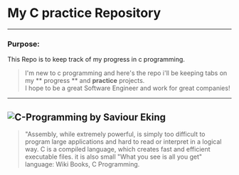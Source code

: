 # My C practice Repository
---
### Purpose:
This Repo is to keep track of my progress in c programming.  
>I'm new to c programming and here's the repo i'll be keeping tabs on my ** progress ** and **practice** projects.  
>I hope to be a great Software Engineer and work for great companies!
---
![C-Programming by Saviour Eking](https://wallpapercave.com/wp/wp3295258.png)
---

> "Assembly, while extremely powerful, is simply too difficult to program large applications and hard to read or interpret in a logical way. C is a compiled language, which creates fast and efficient executable files. it is also small "What you see is all you get" language:
>                         Wiki Books, C Programming.
